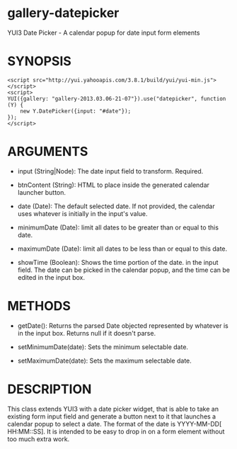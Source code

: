 gallery-datepicker
==================

YUI3 Date Picker - A calendar popup for date input form elements

SYNOPSIS
========

    <script src="http://yui.yahooapis.com/3.8.1/build/yui/yui-min.js"></script>
    <script>
    YUI({gallery: "gallery-2013.03.06-21-07"}).use("datepicker", function (Y) {
        new Y.DatePicker({input: "#date"});
    });
    </script>

ARGUMENTS
=========

- input (String|Node): The date input field to transform. Required.

- btnContent (String): HTML to place inside the generated calendar launcher button.

- date (Date): The default selected date. If not provided, the calendar uses
whatever is initially in the input's value.

- minimumDate (Date): limit all dates to be greater than or equal to this date.

- maximumDate (Date): limit all dates to be less than or equal to this date.

- showTime (Boolean): Shows the time portion of the date. in the input
field. The date can be picked in the calendar popup, and the time can
be edited in the input box.

METHODS
=======

- getDate(): Returns the parsed Date objected represented by whatever
is in the input box. Returns null if it doesn't parse.

- setMinimumDate(date): Sets the minimum selectable date.

- setMaximumDate(date): Sets the maximum selectable date.

DESCRIPTION
===========

This class extends YUI3 with a date picker widget, that is able to
take an existing form input field and generate a button next to it that
launches a calendar popup to select a date. The format of the date is
YYYY-MM-DD[ HH:MM::SS]. It is intended to be easy to drop in on a form
element without too much extra work.

